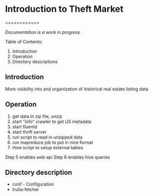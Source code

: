 # Introduction to Theft Market
============

*Documentation is a work in progress*

Table of Contents:

1. Introduction
2. Operation 
3. Directory descriptions


## Introduction

More visibility into and organization of historical real estate listing data






## Operation

1. get data in zip file, unzip
2. start "info" crawler to get US metadata
3. start fluentd
4. start thrift server
5. run script to read in unzipped data
6. run mapreduce job to put in nice format
7. Hive script to setup external tables

Step 5 enables web api
Step 6 enables hive queries


## Directory description

* conf - Configuration
* trulia-fetcher